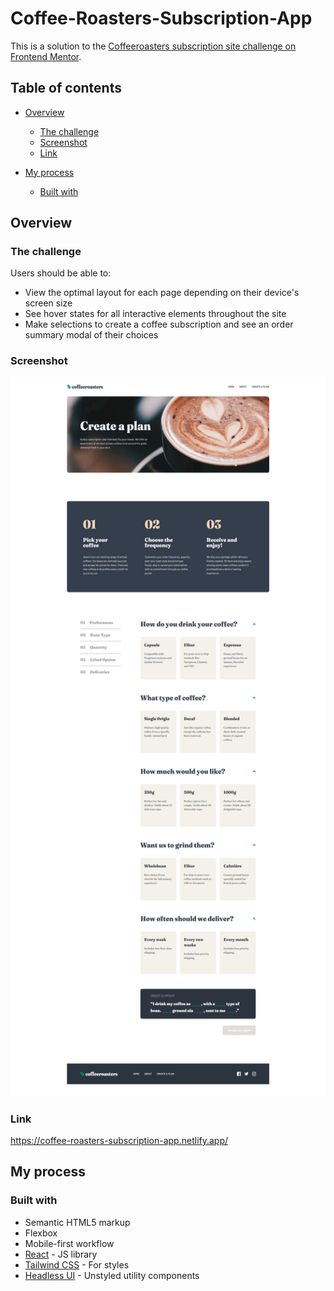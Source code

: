 # Coffee-Roasters-Subscription-App

This is a solution to the [Coffeeroasters subscription site challenge on Frontend Mentor](https://www.frontendmentor.io/challenges/coffeeroasters-subscription-site-5Fc26HVY6).

## Table of contents

- [Overview](#overview)

  - [The challenge](#the-challenge)
  - [Screenshot](#screenshot)
  - [Link](#link)

- [My process](#my-process)
  - [Built with](#built-with)

## Overview

### The challenge

Users should be able to:

- View the optimal layout for each page depending on their device's screen size
- See hover states for all interactive elements throughout the site
- Make selections to create a coffee subscription and see an order summary modal of their choices

### Screenshot

<img src="screenshot.png" width="650" height="1150"/>

### Link

https://coffee-roasters-subscription-app.netlify.app/

## My process

### Built with

- Semantic HTML5 markup
- Flexbox
- Mobile-first workflow
- [React](https://react.dev/) - JS library
- [Tailwind CSS](https://tailwindcss.com/) - For styles
- [Headless UI](https://tailwindcss.com/) - Unstyled utility components
